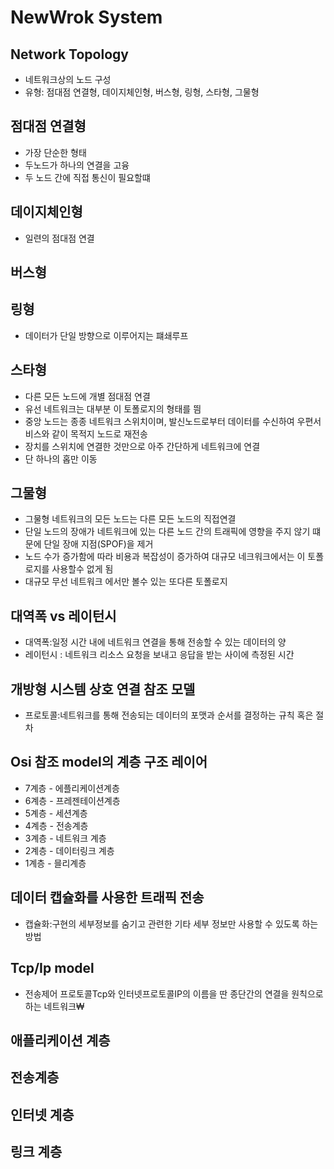 # NewWrok System

## Network Topology
- 네트워크상의 노드 구성
- 유형: 점대점 연결형, 데이지체인형, 버스형, 링형, 스타형, 그물형

## 점대점 연결형
- 가장 단순한 형태
- 두노드가 하나의 연결을 고융
- 두 노드 간에 직접 통신이 필요할떄
## 데이지체인형
- 일련의 점대점 연결
## 버스형
## 링형
- 데이터가 단일 방향으로 이루어지는 퍠쇄루프
## 스타형
- 다른 모든 노드에 개별 점대점 연결
- 유선 네트워크는 대부분 이 토폴로지의 형태를 띔
- 중앙 노드는 종종 네트워크 스위치이며, 발신노드로부터 데이터를 수신하여 우편서비스와 같이 목적지 노드로 재전송
- 장치를 스위치에 연결한 것만으로 아주 간단하게 네트워크에 연결
- 단 하나의 홉만 이동
## 그물형
- 그물형 네트워크의 모든 노드는 다른 모든 노드의 직접연결
- 단일 노드의 장애가 네트워크에 있는 다른 노드 간의 트래픽에 영향을 주지 않기 떄문에 단일 장애 지점(SPOF)을 제거
- 노드 수가 증가함에 따라 비용과 복잡성이 증가하여 대규모 네크워크에서는 이 토폴로지를 사용할수 없게 됨
- 대규모 무선 네트워크 에서만 볼수 있는 또다른 토폴로지
## 대역폭 vs 레이턴시
- 대역폭:일정 시간 내에 네트워크 연결을 통해 전송할 수 있는 데이터의 양
- 레이턴시 : 네트워크 리소스 요청을 보내고 응답을 받는 사이에 측정된 시간
## 개방형 시스템 상호 연결 참조 모델
- 프로토콜:네트워크를 통해 전송되는 데이터의 포맷과 순서를 결정하는 규칙 혹은 절차
## Osi 참조 model의 계층 구조 레이어
- 7계층 - 에플리케이션계층
- 6계층 - 프레젠테이션계층
- 5계층 - 세션계층  
- 4계층 - 전송계층
- 3계층 - 네트워크 계층
- 2계층 - 데이터링크 계층
- 1계층 - 믈리계층
## 데이터 캡슐화를 사용한 트래픽 전송 
- 캡슐화:구현의 세부정보를 숨기고 관련한 기타 세부 정보만 사용할 수 있도록 하는 방법
## Tcp/Ip model
- 전송제어 프로토콜Tcp와 인터넷프로토콜IP의 이름을 딴 종단간의 연결을 원칙으로 하는 네트워크₩
## 애플리케이션 계층
## 전송계층
## 인터넷 계층
## 링크 계층